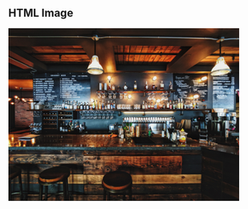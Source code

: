 <!DOCTYPE html>
<html>
<body>

<h2>HTML Image</h2>
<img src="assets/restaurant.jpg" alt="Flowers in Chania" width="460" height="345">

</body>
</html>
